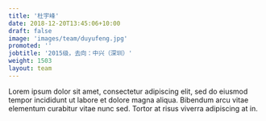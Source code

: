 ```yaml
---
title: '杜宇峰'
date: 2018-12-20T13:45:06+10:00
draft: false
image: 'images/team/duyufeng.jpg'
promoted: ''
jobtitle: '2015级，去向：中兴（深圳）'
weight: 1503
layout: team
---
```


Lorem ipsum dolor sit amet, consectetur adipiscing elit, sed do eiusmod tempor incididunt ut labore et dolore magna aliqua. Bibendum arcu vitae elementum curabitur vitae nunc sed. Tortor at risus viverra adipiscing at in.
